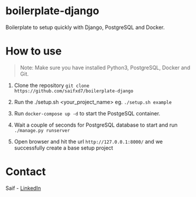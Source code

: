 # boilerplate-django
Boilerplate to setup quickly with Django, PostgreSQL and Docker.

# How to use
> Note: Make sure you have installed Python3, PostgreSQL, Docker and Git.

1. Clone the repository
  ``` git clone https://github.com/saifxd7/boilerplate-django ```

2. Run the ./setup.sh <your_project_name>
  eg. ``` ./setup.sh example ```
  
3. Run ``` docker-compose up -d ``` to start the PostgeSQL container.

4. Wait a couple of seconds for PostgreSQL database to start and run ``` ./manage.py runserver ```

5. Open browser and hit the url ```http://127.0.0.1:8000/``` and we successfully create a base setup project


# Contact
Saif - [LinkedIn](https://www.linkedin/in/saifxd7)
